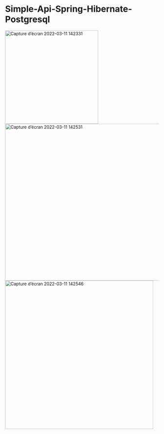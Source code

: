 # Simple-Api-Spring-Hibernate-Postgresql
<img width="305" alt="Capture d’écran 2022-03-11 142331" src="https://user-images.githubusercontent.com/43423295/157876769-c85645bf-d8bb-4741-8e60-81da4ede63f2.png">
<img width="512" alt="Capture d’écran 2022-03-11 142531" src="https://user-images.githubusercontent.com/43423295/157876774-8b0dbc6d-6c85-4879-8e84-4f0331d87d1a.png">
<img width="485" alt="Capture d’écran 2022-03-11 142546" src="https://user-images.githubusercontent.com/43423295/157876775-e321588e-5eac-4b6b-83ed-c513e57b0696.png">

